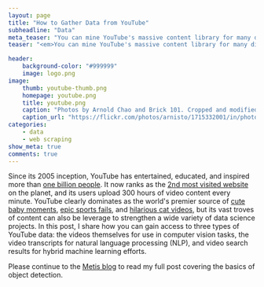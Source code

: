 ```yaml
---
layout: page
title: "How to Gather Data from YouTube"
subheadline: "Data"
meta_teaser: "You can mine YouTube's massive content library for many different types of data.  This post provides instructions for obtaining the videos themselves, the video transcripts, as well as YouTube search results."
teaser: "<em>You can mine YouTube's massive content library for many different types of data.  This post provides instructions for obtaining the videos themselves, the video transcripts, as well as YouTube search results.</em>"

header:
    background-color: "#999999"
    image: logo.png
image:
    thumb: youtube-thumb.png
    homepage: youtube.png
    title: youtube.png
    caption: "Photos by Arnold Chao and Brick 101. Cropped and modified by author."
    caption_url: "https://flickr.com/photos/arnisto/1715332001/in/photolist-3BzwrF-R6inUo-aqc1Ri-8oHoz1-hcQm7X-dWBzVY-29LWgMB-gdTXM-9hhvio-zr4aM-zr357-r8nhEr-4jeF2Y-8gyi5q-zhqjfS-oXuvM-7zWdYW-EntY3-7dV87f-9gcEjm-4waMSd-dPcqJ1-9tWqkt-73mRjD-6vHHN-9ND6qW-4Ls1n-7rVXe8-8cueSK-8HgEn-9bS1Yk-4VdL9E-69GvS-5pP95S-pAMhgX-6Q79yV-6bPYWj-oXuSG-6eYDxe-9g9FGZ-5KgjW1-4cxBq1-7dnJEz-9gcEy1-dYNpgq-5sRBUe-dYwVBt-5cWCxY-c57o9b-o7ha9s"
categories:
    - data
    - web scraping
show_meta: true
comments: true
---
```



Since its 2005 inception, YouTube has entertained, educated, and inspired more than [one billion people](https://biographon.com/youtube-stats/).  It now ranks as the [2nd most visited website](https://www.alexa.com/siteinfo/youtube.com) on the planet, and its users upload 300 hours of video content every minute.  YouTube clearly dominates as the world's premier source of [cute baby moments](https://www.youtube.com/watch?v=_OBlgSz8sSM), [epic sports fails](https://www.youtube.com/watch?v=vq8G81oOHhY), and [hilarious cat videos](https://www.youtube.com/watch?v=AS7_6Uv_Bn0), but its vast troves of content can also be leverage to strengthen a wide variety of data science projects.  In this post, I share how you can gain access to three types of YouTube data: the videos themselves for use in computer vision tasks, the video transcripts for natural language processing (NLP), and video search results for hybrid machine learning efforts.

Please continue to the [Metis blog][1] to read my full post covering the basics of object detection.


 [1]: https://www.thisismetis.com/blog/how-to-gather-data-from-youtube
